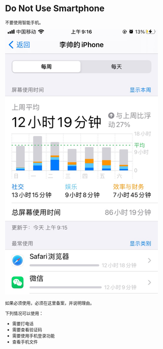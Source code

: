 # Do Not Use Smartphone
不要使用智能手机。

![](./crazy.jpeg)

如果必须使用，必须在这里备案，并说明理由。

下列情况可以使用：
- 需要打电话
- 需要查看验证码
- 需要使用手机登录功能
- 查看手机文件

